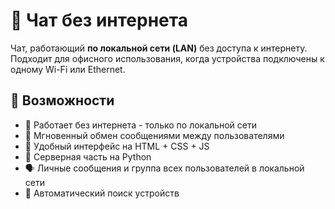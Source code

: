 # 📡 Чат без интернета

Чат, работающий **по локальной сети (LAN)** без доступа к интернету. Подходит для офисного использования, когда устройства подключены к одному Wi-Fi или Ethernet.

## 🚀 Возможности

- 🔌 Работает без интернета - только по локальной сети
- 💬 Мгновенный обмен сообщениями между пользователями
- 👀 Удобный интерфейс на HTML + CSS + JS
- 🐍 Серверная часть на Python
- 🗣️ Личные сообщения и группа всех пользователей в локальной сети
- 🔎 Автоматический поиск устройств


